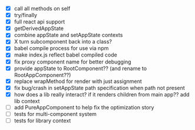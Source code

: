 - [x] call all methods on self
- [x] try/finally
- [x] full react api support
- [x] getDerivedAppState
- [x] combine appState and setAppState contexts
- [x] X turn subcomponent back into a class?
- [x] babel compile process for use via npm
- [x] make index.js reflect babel compiled code
- [x] fix proxy component name for better debugging
- [x] provide appState to RootComponent?? (and rename to RootAppComponent??)
- [x] replace wrapMethod for render with just assignment
- [x] fix bug/crash in setAppState path specification when path not present
- [x] how does a lib really interact? if it renders children from main app?? add lib context
- [ ] add PureAppComponent to help fix the optimization story
- [ ] tests for multi-component system
- [ ] tests for library context
